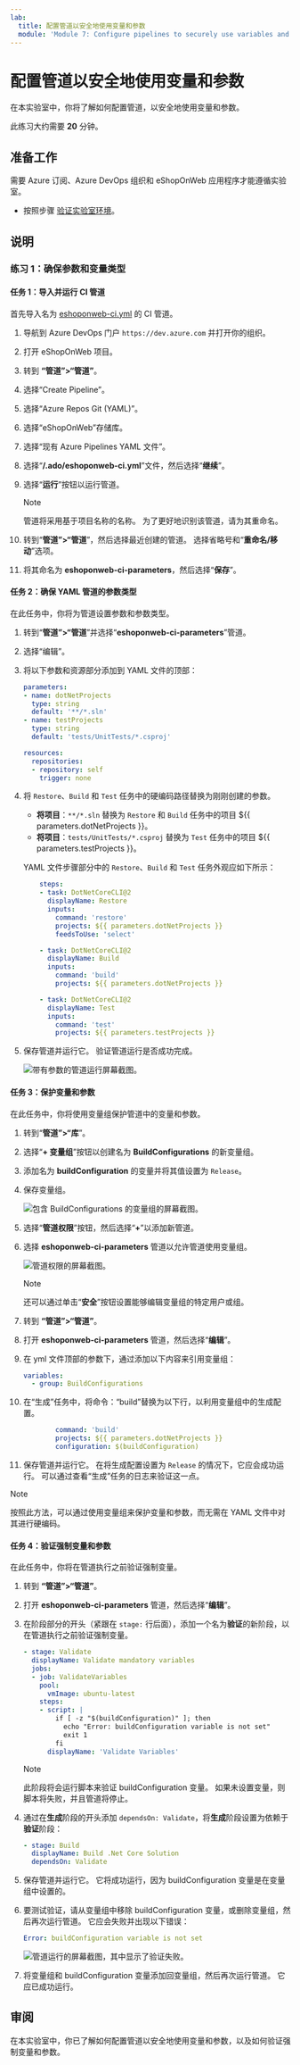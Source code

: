 ```yaml
---
lab:
  title: 配置管道以安全地使用变量和参数
  module: 'Module 7: Configure pipelines to securely use variables and parameters'
---
```


# 配置管道以安全地使用变量和参数

在本实验室中，你将了解如何配置管道，以安全地使用变量和参数。

此练习大约需要 **20** 分钟。

## 准备工作

需要 Azure 订阅、Azure DevOps 组织和 eShopOnWeb 应用程序才能遵循实验室。

- 按照步骤 [验证实验室环境](APL2001_M00_Validate_Lab_Environment.md)。

## 说明

### 练习 1：确保参数和变量类型

#### 任务 1：导入并运行 CI 管道

首先导入名为 [eshoponweb-ci.yml](https://github.com/MicrosoftLearning/eShopOnWeb/blob/main/.ado/eshoponweb-ci.yml) 的 CI 管道。

1. 导航到 Azure DevOps 门户 `https://dev.azure.com` 并打开你的组织。

1. 打开 eShopOnWeb 项目。

1. 转到 **“管道”>“管道”**。

1. 选择“Create Pipeline”。

1. 选择“Azure Repos Git (YAML)”。

1. 选择“eShopOnWeb”存储库。

1. 选择“现有 Azure Pipelines YAML 文件”。

1. 选择“**/.ado/eshoponweb-ci.yml**”文件，然后选择“**继续**”。

1. 选择“**运行**”按钮以运行管道。

   > [!NOTE]
   > 管道将采用基于项目名称的名称。 为了更好地识别该管道，请为其重命名。

1. 转到“**管道”>“管道**”，然后选择最近创建的管道。 选择省略号和“**重命名/移动**”选项。

1. 将其命名为 **eshoponweb-ci-parameters**，然后选择“**保存**”。

#### 任务 2：确保 YAML 管道的参数类型

在此任务中，你将为管道设置参数和参数类型。

1. 转到“**管道”>“管道**”并选择“**eshoponweb-ci-parameters**”管道。

1. 选择“编辑”。

1. 将以下参数和资源部分添加到 YAML 文件的顶部：

   ```yaml
   parameters:
   - name: dotNetProjects
     type: string
     default: '**/*.sln'
   - name: testProjects
     type: string
     default: 'tests/UnitTests/*.csproj'

   resources:
     repositories:
     - repository: self
       trigger: none

   ```

1. 将 `Restore`、`Build` 和 `Test` 任务中的硬编码路径替换为刚刚创建的参数。

   - **将项目**：`**/*.sln` 替换为 `Restore` 和 `Build` 任务中的项目 ${{ parameters.dotNetProjects }}。
   - **将项目**：`tests/UnitTests/*.csproj` 替换为 `Test` 任务中的项目 ${{ parameters.testProjects }}。

   YAML 文件步骤部分中的 `Restore`、`Build` 和 `Test` 任务外观应如下所示：

   ```yaml
       steps:
       - task: DotNetCoreCLI@2
         displayName: Restore
         inputs:
           command: 'restore'
           projects: ${{ parameters.dotNetProjects }}
           feedsToUse: 'select'
   
       - task: DotNetCoreCLI@2
         displayName: Build
         inputs:
           command: 'build'
           projects: ${{ parameters.dotNetProjects }}
   
       - task: DotNetCoreCLI@2
         displayName: Test
         inputs:
           command: 'test'
           projects: ${{ parameters.testProjects }}

   ```

1. 保存管道并运行它。 验证管道运行是否成功完成。

   ![带有参数的管道运行屏幕截图。](media/pipeline-parameters-run.png)

#### 任务 3：保护变量和参数

在此任务中，你将使用变量组保护管道中的变量和参数。

1. 转到“**管道”>“库**”。

1. 选择“**+ 变量组**”按钮以创建名为 **BuildConfigurations** 的新变量组。

1. 添加名为 **buildConfiguration** 的变量并将其值设置为 `Release`。

1. 保存变量组。

   ![包含 BuildConfigurations 的变量组的屏幕截图。](media/eshop-variable-group.png)

1. 选择“**管道权限**”按钮，然后选择“**+**”以添加新管道。

1. 选择 **eshoponweb-ci-parameters** 管道以允许管道使用变量组。

   ![管道权限的屏幕截图。](media/pipeline-permissions.png)

   > [!NOTE]
   > 还可以通过单击“**安全**”按钮设置能够编辑变量组的特定用户或组。

1. 转到 **“管道”>“管道”**。

1. 打开 **eshoponweb-ci-parameters** 管道，然后选择“**编辑**”。

1. 在 yml 文件顶部的参数下，通过添加以下内容来引用变量组：

   ```yaml
   variables:
     - group: BuildConfigurations
   ```

1. 在“生成”任务中，将命令：“build”替换为以下行，以利用变量组中的生成配置。

   ```yaml
           command: 'build'
           projects: ${{ parameters.dotNetProjects }}
           configuration: $(buildConfiguration)
   ```

1. 保存管道并运行它。 在将生成配置设置为 `Release` 的情况下，它应会成功运行。 可以通过查看“生成”任务的日志来验证这一点。

> [!NOTE]
> 按照此方法，可以通过使用变量组来保护变量和参数，而无需在 YAML 文件中对其进行硬编码。

#### 任务 4：验证强制变量和参数

在此任务中，你将在管道执行之前验证强制变量。

1. 转到 **“管道”>“管道”**。

1. 打开 **eshoponweb-ci-parameters** 管道，然后选择“**编辑**”。

1. 在阶段部分的开头（紧跟在 `stage:` 行后面），添加一个名为**验证**的新阶段，以在管道执行之前验证强制变量。

   ```yaml
   - stage: Validate
     displayName: Validate mandatory variables
     jobs:
     - job: ValidateVariables
       pool:
         vmImage: ubuntu-latest
       steps:
       - script: |
           if [ -z "$(buildConfiguration)" ]; then
             echo "Error: buildConfiguration variable is not set"
             exit 1
           fi
         displayName: 'Validate Variables'
    ```

   > [!NOTE]
   > 此阶段将会运行脚本来验证 buildConfiguration 变量。 如果未设置变量，则脚本将失败，并且管道将停止。

1. 通过在**生成**阶段的开头添加 `dependsOn: Validate`，将**生成**阶段设置为依赖于**验证**阶段：

   ```yaml
   - stage: Build
     displayName: Build .Net Core Solution
     dependsOn: Validate
      ```

1. 保存管道并运行它。 它将成功运行，因为 buildConfiguration 变量是在变量组中设置的。

1. 要测试验证，请从变量组中移除 buildConfiguration 变量，或删除变量组，然后再次运行管道。 它应会失败并出现以下错误：

   ```yaml
   Error: buildConfiguration variable is not set   
   ```

   ![管道运行的屏幕截图，其中显示了验证失败。](media/pipeline-validation-fail.png)

1. 将变量组和 buildConfiguration 变量添加回变量组，然后再次运行管道。 它应已成功运行。

## 审阅

在本实验室中，你已了解如何配置管道以安全地使用变量和参数，以及如何验证强制变量和参数。
